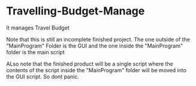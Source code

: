 # Travelling-Budget-Manage
It manages Travel Budget

Note that this is still an incomplete finished project.
The one outside of the "MainProgram" Folder is the GUI and the one inside the "MainProgram" folder is the main script

ALso note that the finished product will be a single script where the contents of the script inside the "MainProgram" folder will be moved into the GUI script.
So dont panic.
